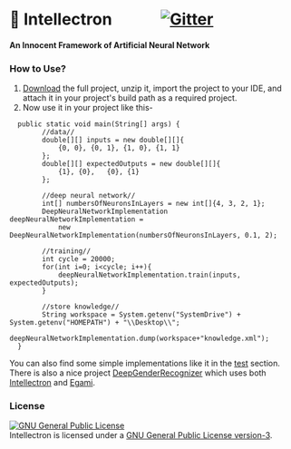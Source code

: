 # :space_invader: Intellectron &nbsp;&nbsp;&nbsp;&nbsp;&nbsp;&nbsp;&nbsp;&nbsp;&nbsp;&nbsp;&nbsp;&nbsp;[![Gitter](https://badges.gitter.im/MinhasKamal/Intellectron.svg)](https://gitter.im/MinhasKamal/Intellectron?utm_source=badge&utm_medium=badge&utm_campaign=pr-badge&utm_content=body_badge)

#### An Innocent Framework of Artificial Neural Network

### How to Use?
1. [Download](https://github.com/MinhasKamal/Intellectron/archive/master.zip) the full project, unzip it, import the project to your IDE, and attach it in your project's build path as a required project.
2. Now use it in your project like this-

```
  public static void main(String[] args) {
		//data//
		double[][] inputs = new double[][]{
			{0, 0},	{0, 1},	{1, 0},	{1, 1}
		};
		double[][] expectedOutputs = new double[][]{
			{1}, {0},	{0}, {1}
		};
		
		//deep neural network//
		int[] numbersOfNeuronsInLayers = new int[]{4, 3, 2, 1};
		DeepNeuralNetworkImplementation deepNeuralNetworkImplementation = 
		    new DeepNeuralNetworkImplementation(numbersOfNeuronsInLayers, 0.1, 2);
		
		//training//
		int cycle = 20000;
		for(int i=0; i<cycle; i++){
			deepNeuralNetworkImplementation.train(inputs, expectedOutputs);
		}
		
		//store knowledge//
		String workspace = System.getenv("SystemDrive") + System.getenv("HOMEPATH") + "\\Desktop\\";
		deepNeuralNetworkImplementation.dump(workspace+"knowledge.xml");
  }
```

You can also find some simple implementations like it in the [test](https://github.com/MinhasKamal/Intellectron/tree/master/src/test) section. There is also a nice project [DeepGenderRecognizer](https://github.com/MinhasKamal/DeepGenderRecognizer) which uses both [Intellectron](https://github.com/MinhasKamal/Intellectron) and [Egami](https://github.com/MinhasKamal/Egami).

### License
<a rel="license" href="http://www.gnu.org/licenses/gpl.html">
<img alt="GNU General Public License" style="border-width:0" src="http://www.gnu.org/graphics/gplv3-127x51.png" />
</a>
<br/>Intellectron is licensed under a <a rel="license" href="http://www.gnu.org/licenses/gpl.html">GNU General Public License version-3</a>.
